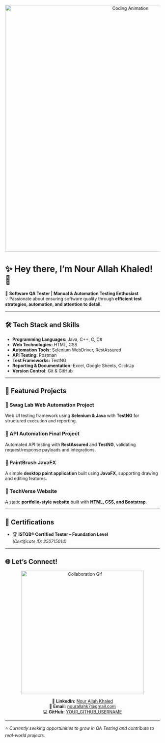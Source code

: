 <p align="center"> 
  <img src="https://media.giphy.com/media/ZVik7pBtu9dNS/giphy.gif" alt="Coding Animation" width="800"> 
</p>

# ✨ Hey there, I’m Nour Allah Khaled! 👋

🚀 **Software QA Tester | Manual & Automation Testing Enthusiast**  
💡 Passionate about ensuring software quality through **efficient test strategies, automation, and attention to detail**.  

---

## 🛠️ Tech Stack and Skills  

- **Programming Languages:** Java, C++, C, C#  
- **Web Technologies:** HTML, CSS  
- **Automation Tools:** Selenium WebDriver, RestAssured  
- **API Testing:** Postman  
- **Test Frameworks:** TestNG  
- **Reporting & Documentation:** Excel, Google Sheets, ClickUp  
- **Version Control:** Git & GitHub  

---

## 📂 Featured Projects  

### 🔹 Swag Lab Web Automation Project  
Web UI testing framework using **Selenium & Java** with **TestNG** for structured execution and reporting.  

### 🔹 API Automation Final Project  
Automated API testing with **RestAssured** and **TestNG**, validating request/response payloads and integrations.  

### 🔹 PaintBrush JavaFX  
A simple **desktop paint application** built using **JavaFX**, supporting drawing and editing features.  

### 🔹 TechVerse Website  
A static **portfolio-style website** built with **HTML, CSS, and Bootstrap**.  

---

## 📜 Certifications  

- 🏆 **ISTQB® Certified Tester – Foundation Level**  
  *(Certificate ID: 250715014)*  

---

## 🌐 Let’s Connect!  

<p align="center">
  <img src="https://media.giphy.com/media/3o7abKhOpu0NwenH3O/giphy.gif" alt="Collaboration Gif" width="400">
</p>  

<p align="center">
  🔗 <b>LinkedIn:</b> <a href="https://www.linkedin.com/in/nour-allah-khaled">Nour Allah Khaled</a> <br>
  📧 <b>Email:</b> <a href="mailto:nourallahk7@gmail.com">nourallahk7@gmail.com</a> <br>
  💻 <b>GitHub:</b> <a href="https://github.com/YOUR_GITHUB_USERNAME">YOUR_GITHUB_USERNAME</a>
</p>  

---

⭐ *Currently seeking opportunities to grow in QA Testing and contribute to real-world projects.*  
